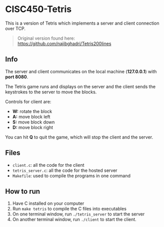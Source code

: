 # CISC450-Tetris
This is a version of Tetris which implements a server and client connection over TCP. 
> Original version found here: https://github.com/najibghadri/Tetris200lines


## Info
The server and client communicates on the local machine (**127.0.0.1**) with **port 8080**.

The Tetris game runs and displays on the server and the client sends the keystrokes to the server to move the blocks.

Controls for client are:
- **W:** rotate the block
- **A:** move block left
- **S:** move block down
- **D:** move block right

You can hit **Q** to quit the game, which will stop the client and the server.

## Files
- `client.c`: all the code for the client
- `tetris_server.c`: all the code for the hosted server
- `Makefile`: used to compile the programs in one command


## How to run
1. Have C installed on your computer
2. Run `make tetris` to compile the C files into executables
3. On one terminal window, run `./tetris_server` to start the server
4. On another terminal window, run `./client` to start the client.